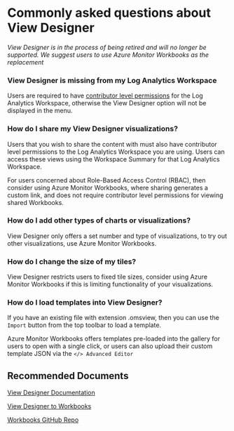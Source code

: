 <properties
pageTitle="View Designer issue"
description="View Designer issue"
service="microsoft.operationalinsights"
resource="workspaces"
symptomID=""
infoBubbleText=""
authors="aul,shemers"
ms.author="aul,shemers"
displayorder=""
selfHelpType="generic"
supportTopicIds="32633016"
resourceTags=""
productPesIds="15725"
cloudEnvironments="Public, Fairfax, usnat, ussec"
articleId="operationalinsights-viewdesigner"
ownershipId="AzureMonitoring_LogAnalytics"
/>

# Commonly asked questions about View Designer

_View Designer is in the process of being retired and will no longer be supported. We suggest users to use Azure Monitor Workbooks as the replacement_

### View Designer is missing from my Log Analytics Workspace

Users are required to have [contributor level permissions](https://docs.microsoft.com/azure/azure-monitor/platform/manage-access#manage-access-using-azure-permissions) for the Log Analytics Workspace, otherwise the View Designer option will not be displayed in the menu.

### How do I share my View Designer visualizations?

Users that you wish to share the content with must also have contributor level permissions to the Log Analytics Workspace you are using. Users can access these views using the Workspace Summary for that Log Analytics Workspace.

For users concerned about Role-Based Access Control (RBAC), then consider using Azure Monitor Workbooks, where sharing generates a custom link, and does not require contributor level permissions for viewing shared Workbooks.

### How do I add other types of charts or visualizations?

View Designer only offers a set number and type of visualizations, to try out other visualizations, use Azure Monitor Workbooks.

### How do I change the size of my tiles?

View Designer restricts users to fixed tile sizes, consider using Azure Monitor Workbooks if this is limiting functionality of your visualizations.

### How do I load templates into View Designer?

If you have an existing file with extension .omsview, then you can use the `Import` button from the top toolbar to load a template.

Azure Monitor Workbooks offers templates pre-loaded into the gallery for users to open with a single click, or users can also upload their custom template JSON via the `</> Advanced Editor`

## **Recommended Documents**
 
[View Designer Documentation](https://docs.microsoft.com/azure/azure-monitor/platform/view-designer)
 
[View Designer to Workbooks](https://docs.microsoft.com/azure/azure-monitor/platform/view-designer-conversion-overview)
 
[Workbooks GitHub Repo](https://github.com/microsoft/Application-Insights-Workbooks/tree/master/Workbooks)
 